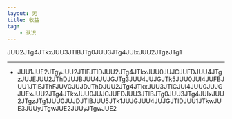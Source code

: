 ```yaml
---
layout: 无
title: 收益
tag:
    - 认识
---
```


JUU2JTg4JTkxJUU3JTlBJTg0JUU3JTg4JUIxJUU2JTgzJTg1

<!--more-->

---



* JUU1JUE2JTgyJUU2JTlFJTlDJUU2JTg4JTkxJUU0JUJCJUFDJUU4JTgzJUJEJUU2JThDJUJBJUU4JUJGJTg3JUU4JUJGJTk5JUU0JUI4JUFBJUU1JTlEJThFJUVGJUJDJThDJUU2JTg4JTkxJUU3JTlCJUI4JUU0JUJGJUExJUU2JTg4JTkxJUU0JUJCJUFDJUU3JTlBJTg0JUU3JTg4JUIxJUU2JTgzJTg1JUU0JUJDJTlBJUU5JTk1JUJGJUU4JUJGJTlDJUU1JTkwJUE3JUUyJTgwJUE2JUUyJTgwJUE2